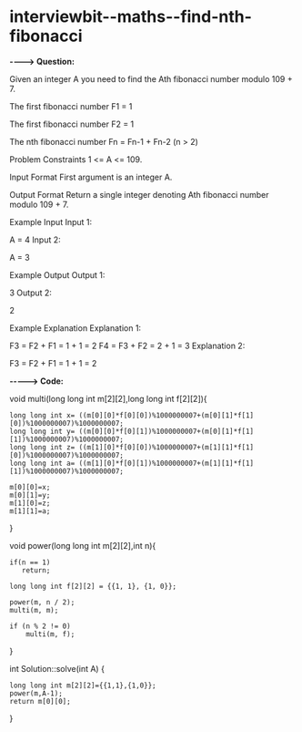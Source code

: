 # interviewbit--maths--find-nth-fibonacci

**----> Question:**

Given an integer A you need to find the Ath fibonacci number modulo 109 + 7.

The first fibonacci number F1 = 1

The first fibonacci number F2 = 1

The nth fibonacci number Fn = Fn-1 + Fn-2 (n > 2)



Problem Constraints
1 <= A <= 109.



Input Format
First argument is an integer A.



Output Format
Return a single integer denoting Ath fibonacci number modulo 109 + 7.



Example Input
Input 1:

 A = 4
Input 2:

 A = 3


Example Output
Output 1:

 3
Output 2:

 2


Example Explanation
Explanation 1:

 F3 = F2 + F1 = 1 + 1 = 2
 F4 = F3 + F2 = 2 + 1 = 3
Explanation 2:

 F3 = F2 + F1 = 1 + 1 = 2
 
 
**-----> Code:**
 
 void multi(long long int m[2][2],long long int f[2][2]){
 
    long long int x= ((m[0][0]*f[0][0])%1000000007+(m[0][1]*f[1][0])%1000000007)%1000000007;
    long long int y= ((m[0][0]*f[0][1])%1000000007+(m[0][1]*f[1][1])%1000000007)%1000000007;
    long long int z= ((m[1][0]*f[0][0])%1000000007+(m[1][1]*f[1][0])%1000000007)%1000000007;
    long long int a= ((m[1][0]*f[0][1])%1000000007+(m[1][1]*f[1][1])%1000000007)%1000000007;

    m[0][0]=x;
    m[0][1]=y;
    m[1][0]=z;
    m[1][1]=a;
}

void power(long long int m[2][2],int n){

    if(n == 1)
       return;
   
    long long int f[2][2] = {{1, 1}, {1, 0}};
     
    power(m, n / 2);
    multi(m, m);
     
    if (n % 2 != 0)
        multi(m, f);
}

int Solution::solve(int A) {
   
    long long int m[2][2]={{1,1},{1,0}};
    power(m,A-1);    
    return m[0][0];
}

